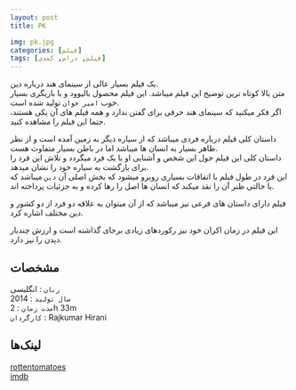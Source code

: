 ```yaml
---
layout: post
title: PK

img: pk.jpg
categories: [فیلم]
tags: [فیلم, درام, کمدی]
---
```


یک فیلم بسیار عالی از سینمای هند درباره دین.  
متن بالا کوتاه ترین توضیح این فیلم میباشد.  این فیلم محصول بالیوود و با بازیگری بسیار خوب `امیر خوان` تولید شده است.  
اگر فکر میکنید که سینمای هند حرفی برای گفتن ندارد و همه فیلم های آن یکی هستند، حتما این فیلم را مشاهده کنید.  

داستان کلی فیلم درباره فردی میباشد که از سیاره دیگر به زمین آمده است و از نظر ظاهر بسیار به انسان ها میباشد اما در باطن بسیار متفاوت هست.  
داستان کلی این فیلم حول این شخص و آشنایی او با یک فرد میگردد و تلاش این فرد را برای بازگشت به سیاره خود را نشان میدهد.  
این فرد در طول فیلم با اتفاقات بسیاری روبرو میشود که بخش اصلی آن `دین` میباشد که با حالتی ظنر آن را نقد میکند که انسان ها اصل را رها کرده و به جزئیات پرداخته اند.  

فیلم دارای داستان های فرعی نیز میباشد که از آن میتوان به علاقه دو فرد از دو کشور و دین مختلف اشاره کرد.

این فیلم در زمان اکران خود نیز رکوردهای زیادی برجای گذاشته است و ارزش چندبار دیدن را نیز دارد.  

## مشخصات

`زبان` : انگلیسی  
`سال تولید` : 2014  
`مدت زمان` : 2h 33m  
`کارگردان` : Rajkumar Hirani

## لینک‌ها

[rottentomatoes](https://www.rottentomatoes.com/m/pk)  
[imdb](https://www.imdb.com/title/tt2338151/)